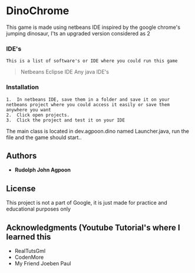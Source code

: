 # DinoChrome

This game is made using netbeans IDE inspired by the google chrome's jumping dinosaur, I'ts an upgraded version considered as 2

### IDE's

    This is a list of software's or IDE where you could run this game

>Netbeans
>Eclipse IDE
>Any java IDE's

### Installation
    1.  In netbeans IDE, save them in a folder and save it on your netbeans project where you could access it easily or save them anywhere you want
    2.  Click open projects.
    3.  Click the project and test it on your IDE

The main class is located in dev.agpoon.dino named Launcher.java, run the file and the game should start..

## Authors

* **Rudolph John Agpoon**

## License

This project is not a part of Google, it is just made for practice and educational purposes only

## Acknowledgments (Youtube Tutorial's where I learned this

* RealTutsGml
* CodenMore
* My Friend Joeben Paul

